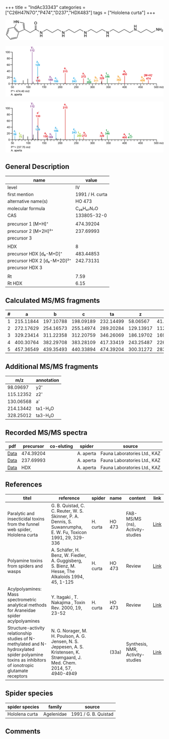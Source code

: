 +++
title = "IndAc33343"
categories = ["C26H47N7O","P474","D237","HDX483"]
tags = ["Hololena curta"]
+++

![](/img/IndAc33343.png)

![](/img_MSMS/474_IndAc33343_Aa.png?classes=border)

![](/img_MSMS/474_IndAc33343_Aa_2.png?classes=border)

## General Description

| name                        | value           |
|-----------------------------|-----------------|
| level                       | IV              |
| first mention               | 1991 / H. curta |
| alternative name(s)         | HO 473          |
| molecular formula           | C₂₆H₄₇N₇O       |
| CAS                         | 133805-32-0     |
|                             |                 |
| precursor 1 [M+H]⁺          | 474.39204       |
| precursor 2 [M+2H]²⁺        | 237.69993       |
| precursor 3                 |                 |
|                             |                 |
| HDX                         | 8               |
| precursor HDX   [d₈-M+D]⁺   | 483.44853       |
| precursor HDX 2 [d₈-M+2D]²⁺ | 242.73131       |
| precursor HDX 3             |                 |
|                             |                 |
| Rt                          | 7.59            |
| Rt HDX                      | 6.15            |

## Calculated MS/MS fragments

| # | a         | b         | c         | ta        | z         | y         | tz        |
|---|-----------|-----------|-----------|-----------|-----------|-----------|-----------|
| 1 | 215.11844 | 197.10788 | 198.09189 | 232.14499 | 58.06567  | 41.03912  | 75.09222  |
| 2 | 272.17629 | 254.16573 | 255.14974 | 289.20284 | 129.13917 | 112.11262 | 146.16572 |
| 3 | 329.23414 | 311.22358 | 312.20759 | 346.26069 | 186.19702 | 169.17047 | 203.22357 |
| 4 | 400.30764 | 382.29708 | 383.28109 | 417.33419 | 243.25487 | 226.22832 | 260.28142 |
| 5 | 457.36549 | 439.35493 | 440.33894 | 474.39204 | 300.31272 | 283.28617 | 317.33927 |

## Additional MS/MS fragments

| m/z       | annotation |
|-----------|------------|
| 98.09697  | y2'        |
| 115.12352 | z2'        |
| 130.06568 | a'         |
| 214.13442 | ta1-H₂O    |
| 328.25012 | ta3-H₂O    |

## Recorded MS/MS spectra

| pdf                                             | precursor | co-eluting | spider    | source                       |
|-------------------------------------------------|-----------|------------|-----------|------------------------------|
| [Data](/pdf/A-aperta/474_IndAc33343_Aa.pdf)     | 474.39204 |            | A. aperta | Fauna Laboratories Ltd., KAZ |
| [Data](/pdf/A-aperta/474_IndAc33343_Aa_2.pdf)   | 237.69993 |            | A. aperta | Fauna Laboratories Ltd., KAZ |
| [Data](/pdf/A-aperta/474_IndAc33343_Aa_HDX.pdf) | HDX       |            | A. aperta | Fauna Laboratories Ltd., KAZ |

## References

| titel                                                                                                                                              | reference                                                                                                                      | spider   | name   | content                          | link                                                                        |
|----------------------------------------------------------------------------------------------------------------------------------------------------|--------------------------------------------------------------------------------------------------------------------------------|----------|--------|----------------------------------|-----------------------------------------------------------------------------|
| Paralytic and insecticidal toxins from the funnel web spider, Hololena curta                                                                       | G. B. Quistad, C. C. Reuter, W. S. Skinner, P. A. Dennis, S. Suwanrumpha, E. W. Fu, Toxicon 1991, 29, 329-336                  | H. curta | HO 473 | FAB-MS/MS (ns), Activity-studies | [Link](https://www.sciencedirect.com/science/article/pii/004101019190286Z)  |
| Polyamine toxins from spiders and wasps                                                                                                            | A. Schäfer, H. Benz, W. Fiedler, A. Guggisberg, S. Bienz, M. Hesse, The Alkaloids 1994, 45, 1-125                              | H. curta | HO 473 | Review                           | [Link](https://www.sciencedirect.com/science/article/pii/S009995980860276X) |
| Acylpolyamines: Mass spectrometric analytical methods for Araneidae spider acylpolyamines                                                          | Y. Itagaki , T. Nakajima , Toxin Rev. 2000, 19, 23-52                                                                          | H. curta | HO 473 | Review                           | [Link](https://www.tandfonline.com/doi/abs/10.1081/TXR-100100314)           |
| Structure-activity relationship studies of N-methylated and N-hydroxylated spider polyamine toxins as inhibitors of ionotropic glutamate receptors | N. G. Norager, M. H. Poulson, A. G. Jensen, N. S. Jeppesen, A. S. Kristensen, K. Strømgaard, J. Med. Chem. 2014, 57, 4940-4949 |          | (33a)  | Synthesis, NMR, Activity-studies | [Link](https://pubs.acs.org/doi/abs/10.1021/jm5004705)                      |

## Spider species

| spider species | family     | source               |
|----------------|------------|----------------------|
| Hololena curta | Agelenidae | 1991 / G. B. Quistad |

## Comments